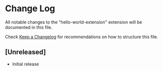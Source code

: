 # Change Log
All notable changes to the "hello-world-extension" extension will be documented in this file.

Check [Keep a Changelog](http://keepachangelog.com/) for recommendations on how to structure this file.

## [Unreleased]
- Initial release